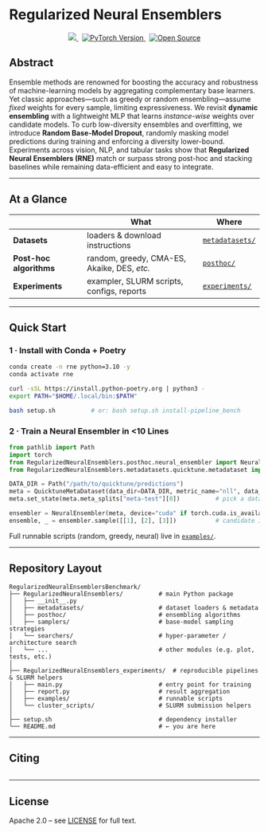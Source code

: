 # Regularized Neural Ensemblers

<p align="center">
  <a href="https://github.com/machinelearningnuremberg/RegularizedNeuralEnsemblers">
    <img src="https://img.shields.io/badge/Python-3.10-blue?style=for-the-badge&logo=python" />
  </a>&nbsp;
  <a href="https://pytorch.org/">
    <img src="https://img.shields.io/badge/pytorch-2.0-orange?style=for-the-badge&logo=pytorch" alt="PyTorch Version" />
  </a>&nbsp;
  <a href="https://github.com/machinelearningnuremberg/RegularizedNeuralEnsemblers">
    <img src="https://img.shields.io/badge/open--source-9cf?style=for-the-badge&logo=open-source-initiative" alt="Open Source" />
  </a>
</p>

## Abstract
Ensemble methods are renowned for boosting the accuracy and robustness of machine-learning models by aggregating complementary base learners. Yet classic approaches—such as greedy or random ensembling—assume *fixed* weights for every sample, limiting expressiveness. We revisit **dynamic ensembling** with a lightweight MLP that learns *instance-wise* weights over candidate models. To curb low-diversity ensembles and overfitting, we introduce **Random Base-Model Dropout**, randomly masking model predictions during training and enforcing a diversity lower-bound. Experiments across vision, NLP, and tabular tasks show that **Regularized Neural Ensemblers (RNE)** match or surpass strong post-hoc and stacking baselines while remaining data-efficient and easy to integrate.

---

## At a Glance

| &nbsp; | What | Where |
|-------|-------|-------|
| **Datasets** | loaders & download instructions | [`metadatasets/`](./RegularizedNeuralEnsemblers/metadatasets/README.md) |
| **Post-hoc algorithms** | random, greedy, CMA-ES, Akaike, DES, *etc.* | [`posthoc/`](./RegularizedNeuralEnsemblers/posthoc/README.md) |
| **Experiments** | exampler, SLURM scripts, configs, reports | [`experiments/`](./RegularizedNeuralEnsemblers_experiments/README.md) |

---

## Quick Start

### 1 · Install with Conda + Poetry
```bash
conda create -n rne python=3.10 -y
conda activate rne

curl -sSL https://install.python-poetry.org | python3 -
export PATH="$HOME/.local/bin:$PATH"

bash setup.sh          # or: bash setup.sh install-pipeline_bench
```

### 2 · Train a Neural Ensembler in <10 Lines
```python
from pathlib import Path
import torch
from RegularizedNeuralEnsemblers.posthoc.neural_ensembler import NeuralEnsembler
from RegularizedNeuralEnsemblers.metadatasets.quicktune.metadataset import QuicktuneMetaDataset

DATA_DIR = Path("/path/to/quicktune/predictions")
meta = QuicktuneMetaDataset(data_dir=DATA_DIR, metric_name="nll", data_version="micro")
meta.set_state(meta.meta_splits["meta-test"][0])          # pick a dataset

ensembler = NeuralEnsembler(meta, device="cuda" if torch.cuda.is_available() else "cpu")
ensemble, _ = ensembler.sample([[1], [2], [3]])           # candidate IDs → ensemble
```
Full runnable scripts (random, greedy, neural) live in [`examples/`](./RegularizedNeuralEnsemblers_experiments/).

<!-- --- -->
<!--
## Installation (Detailed)

1. **Conda** (optional) – create & activate an isolated environment.
2. **Poetry** – installs pinned dependencies (PyTorch 2.0+, scikit-learn, …).
3. **Datasets** – some corpora (e.g. *scikit-learn*, *QuickTune*) must be downloaded manually; see [`metadatasets/README.md`](./RegularizedNeuralEnsemblers/metadatasets/README.md). -->

---

## Repository Layout
```text
RegularizedNeuralEnsemblersBenchmark/
├── RegularizedNeuralEnsemblers/          # main Python package
│   ├── __init__.py
│   ├── metadatasets/                     # dataset loaders & metadata
│   ├── posthoc/                          # ensembling algorithms
│   ├── samplers/                         # base-model sampling strategies
│   └── searchers/                        # hyper-parameter / architecture search
│   └── ...                               # other modules (e.g. plot, tests, etc.)
│
├── RegularizedNeuralEnsemblers_experiments/  # reproducible pipelines & SLURM helpers
│   ├── main.py                           # entry point for training
│   ├── report.py                         # result aggregation
│   ├── examples/                         # runnable scripts
│   └── cluster_scripts/                  # SLURM submission helpers
│
├── setup.sh                              # dependency installer
└── README.md                             # ← you are here

```

---

## Citing
```bibtex

```

---

## License
Apache 2.0 – see [LICENSE](./LICENSE) for full text.
